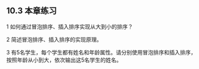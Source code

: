 ##  10.3  本章练习

1  如何通过冒泡排序、插入排序实现从大到小的排序？ 

 


2  简述冒泡排序、插入排序的实现原理。

 


3  有5名学生，每个学生都有姓名和年龄属性。请分别使用冒泡排序和插入排序，按照年龄从小到大，依次输出这5名学生的姓名。

 